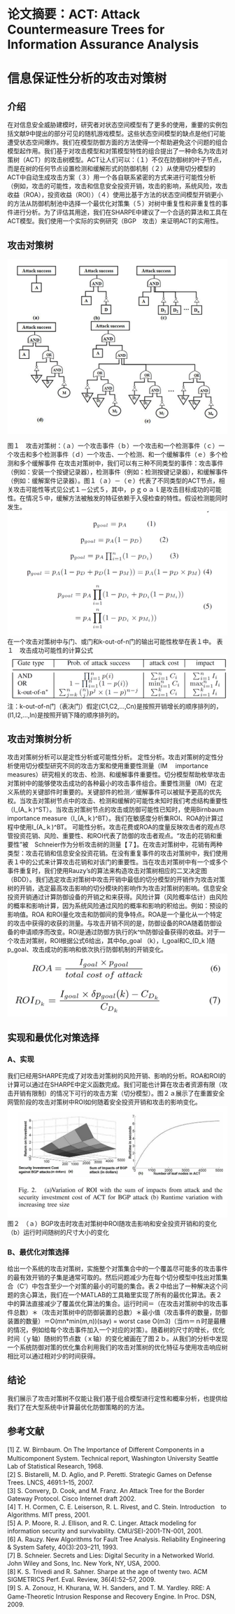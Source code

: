 # 论文摘要：ACT: Attack Countermeasure Trees for Information Assurance Analysis
# 信息保证性分析的攻击对策树
## 介绍

在对信息安全威胁建模时，研究者对状态空间模型有了更多的使用，重要的实例包括文献9中提出的部分可见的随机游戏模型。这些状态空间模型的缺点是他们可能遭受状态空间爆炸。我们在模型防御方面的方法使得一个帮助避免这个问题的组合模型起作用。我们基于对攻击模型和对策模型特性的组合提出了一种命名为攻击对策树（ACT）的攻击树模型。ACT让人们可以：（１）不仅在防御树的叶子节点，而是在树的任何节点设置检测和缓解形式的防御机制（２）从使用切分模型的ACT中自动生成攻击方案（３）用一个各自联系紧密的方式来进行可能性分析（例如，攻击的可能性，攻击和信息安全投资开销，攻击的影响，系统风险，攻击收益（ROA），投资收益（ROI））（４）使用比基于方法的状态空间模型开销更小的方法从防御机制池中选择一个最优化对策集（５）对树中重复性和非重复性的事件进行分析。为了评估其用途，我们在SHARPE中建议了一个合适的算法和工具在ACT模型。我们使用一个实际的实例研究（BGP　攻击）来证明ACT的实用性。

## 攻击对策树
![1-1](https://github.com/GrowingGardenia/Information-Security-Paper-Reading/blob/master/picture/1-1.png)  
 
图１　攻击对策树：（ａ）一个攻击事件（ｂ）一个攻击和一个检测事件（ｃ）一个攻击和多个检测事件（ｄ）一个攻击、一个检测、和一个缓解事件（ｅ）多个检测和多个缓解事件
在攻击对策树中，我们可以有三种不同类型的事件：攻击事件（例如：安装一个按键记录器），检测事件（例如：检测按键记录器），和缓解事件（例如：缓解案件记录器）。图１（ａ）－（ｅ）代表了不同类型的ACT节点，相关攻击可能性等式见公式１－公式５，其中，ｐｇｏａｌ是攻击目标成功的可能性。在情况５中，缓解方法被触发的特征依赖于入侵检查的特性。假设检测能同时发生。
 ![1-2](https://github.com/GrowingGardenia/Information-Security-Paper-Reading/blob/master/picture/1-2.png)  
在一个攻击对策树中与门、或门和k-out-of-n门的输出可能性枚举在表１中。
表１　攻击成功可能性的计算公式
 ![1-3](https://github.com/GrowingGardenia/Information-Security-Paper-Reading/blob/master/picture/1-3.png)  
注：k-out-of-n门（表决门）假定(C1,C2,...,Cn)是按照开销增长的顺序排列的，(I1,I2,...,In)是按照开销下降的顺序排列的。

## 攻击对策树分析
攻击对策树分析可以是定性分析或可能性分析。
定性分析。攻击对策树的定性分析使用切分模型研究不同的攻击方案和使用重要性测量（IM　 importance measures）研究相关的攻击、检测、和缓解事件重要性。切分模型帮助枚举攻击对策树中的能够使攻击成功的各种最小的攻击事件组合。重要性测量（IM）在定义系统的关键部件时重要的。关键部件的检测／缓解事件可以被赋予更高的优先权。当攻击对策树节点中的攻击、检测和缓解的可能性未知时我们考虑结构重要性（I_(A_ｋ)^ST）。当攻击对策树节点的攻击或防御可能性已知时，使用Birnbaum importance measure（I_(A_ｋ)^BT）。我们在敏感度分析集ROI、ROA的计算过程中使用I_(A_ｋ)^BT。
可能性分析。攻击花费或ROA的度量反映攻击者的观点尽管投资花销、风险、重要性、和ROI代表了防御的攻击者观点。“攻击的花销和重要性”被　Schneier作为分析攻击树的测量【７】。在攻击对策树中，花销有两种类型：攻击花销和信息安全投资花销。在没有重复事件的攻击对策树中，我们使用表１中的公式来计算攻击花销和对该门的重要性。当在攻击对策树中有一个或多个事件重复时，我们使用Rauzy’s的算法来构造攻击对策树相应的二叉决定图（BDD）。我们选定攻击对策树中攻击开销中最低的切分模型的开销作为攻击对策树的开销，选定最高攻击影响的切分模块的影响作为攻击对策树的影响。信息安全投资开销通过计算防御设备的开销之和来获得。风险计算（风险概率估计）由风险的概率和影响计算，因为系统风险通过风险的概率和影响的积给出。例如：预设的影响值。ROA 和ROI量化攻击和防御间的竞争特点。ROA是一个量化从一个特定的攻击中获得的收获的测量。与攻击开销不同的是，防御设备的ROA随着防御设备的申请顺序而改变。ROI是通过防御方执行的k^th防御设备获得的收益。对于一个攻击对策树，ROI根据公式6给出，其中δp_goal （k），I_goal和C_(D_k )随p_goal、攻击成功的影响和依次执行防御机制的开销变化。
 ![1-4](https://github.com/GrowingGardenia/Information-Security-Paper-Reading/blob/master/picture/1-4.png)  

## 实现和最优化对策选择
### A、实现
我们已经用SHARPE完成了对攻击对策树的风险开销、影响的分析。ROA和ROI的计算可以通过在SHARPE中定义函数完成。我们可能也计算在攻击者资源有限（攻击开销有限制）的情况下可行的攻击方案（切分模型）。图２ａ展示了在重置安全网管阶段的攻击对策树中ROI如何随着安全投资开销和攻击的影响变化。
 ![1-5](https://github.com/GrowingGardenia/Information-Security-Paper-Reading/blob/master/picture/1-5.png)  
图２　（ａ）BGP攻击时攻击对策树中ROI随攻击影响和安全投资开销和的变化（b）运行时间随树的尺寸大小的变化
### B、最优化对策选择
给出一个系统的攻击对策树，实施整个对策集合中的一个覆盖尽可能多的攻击事件的最有效开销的子集是通常可取的。然后问题减少为在每个切分模型中找出对策集合（C‘）中包含至少一个对策的最小的可能的集合。表２中给出了一种解决这个问题的贪心算法，我们在一个MATLAB的工具箱里实现了所有的最优化算法。表２中的算法直接减少了覆盖优化算法的集合。运行时间＝（在攻击对策树中的攻击事件总数）＊（攻击对策树中的防御装置的总数）＊最小值（攻击事件的数量，防御装置的数量）＝O(mn*min(m,n))(say) = worst case O(m3)（当ｍ＝ｎ时是最糟的情况，例如给每个攻击事件加入一个对应的对策）。随着树的尺寸的增长，优化时间（ｙ轴）随树的节点数（ｘ轴）的变化被画在了图２ｂ。从我们的分析中发现一个系统防御对策的优化集合利用我们的攻击对策树的优化特征与使用攻击响应树相比可以通过相对少的时间获得。
 
## 结论
我们展示了攻击对策树不仅能让我们基于组合模型进行定性和概率分析，也提供给我们了在大型系统中计算最优化防御策略的的方法。
## 参考文献
[1] Z. W. Birnbaum. On The Importance of Different Components in a　Multicomponent System. Technical report, Washington University Seattle　Lab of Statistical Research, 1968.<br>
[2] S. Bistarelli, M. D. Aglio, and P. Peretti. Strategic Games on Defense　Trees. LNCS, 4691:1–15, 2007.<br>
[3] S. Convery, D. Cook, and M. Franz. An Attack Tree for the Border　Gateway Protocol. Cisco Internet draft 2002.<br>
[4] T. H. Cormen, C. E. Leiserson, R. L. Rivest, and C. Stein. Introduction　to Algorithms. MIT press, 2001.<br>
[5] A. P. Moore, R. J. Ellison, and R. C. Linger. Attack modeling for　information security and survivability. CMU/SEI-2001-TN-001, 2001.<br>
[6] A. Rauzy. New Algorithms for Fault Tree Analysis. Reliability Engineering　& System Safety, 40(3):203–211, 1993.<br>
[7] B. Schneier. Secrets and Lies: Digital Security in a Networked World.　John Wiley and Sons, Inc. New York, NY, USA, 2000.<br>
[8] K. S. Trivedi and R. Sahner. Sharpe at the age of twenty two. ACM　SIGMETRICS Perf. Eval. Review, 36(4):52–57, 2009.<br>
[9] S. A. Zonouz, H. Khurana, W. H. Sanders, and T. M. Yardley. RRE: A　Game-Theoretic Intrusion Response and Recovery Engine. In Proc. DSN,　2009.
